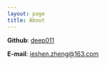 ```yaml
---
layout: page
title: About
---
```


**Github**: [deep011](https://github.com/deep011)

**E-mail**: ieshen.zheng@163.com
